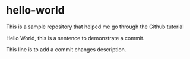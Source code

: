 # hello-world
This is a sample repository that helped me go through the Github tutorial

Hello World, this is a sentence to demonstrate a commit.

This line is to add a commit changes description.
